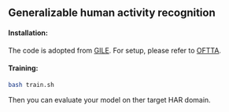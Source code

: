 ## Generalizable human activity recognition

#### Installation:
The code is adopted from [GILE](https://drive.google.com/drive/folders/1Y8jLalh2IFCf0lcG8bivTpTylbkdeoNr?usp=sharing). For setup,  please refer to [OFTTA](https://github.com/Claydon-Wang/OFTTA).


#### Training:
```bash
bash train.sh
```
Then you can evaluate your model on ther target HAR domain.
